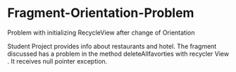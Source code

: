 # Fragment-Orientation-Problem
Problem with initializing RecycleView after change of Orientation 



 Student Project provides info about restaurants and hotel. The fragment discussed has a problem in the method deleteAllfavorties with recycler View
 .  It receives null pointer exception.
